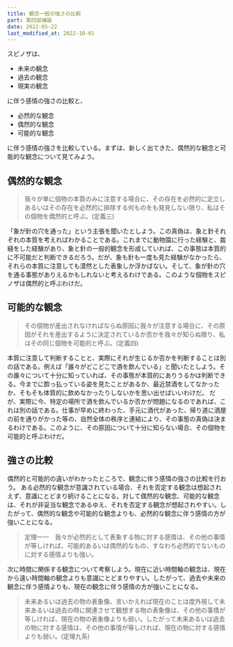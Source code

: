 ```yaml
---
title: 観念一般の強さの比較
part: 第四部補論
date: 2022-05-22
last_modified_at: 2022-10-01
---
```


スピノザは、

- 未来の観念
- 過去の観念
- 現実の観念

に伴う感情の強さの比較と、

- 必然的な観念
- 偶然的な観念
- 可能的な観念

に伴う感情の強さを比較している。まずは、新しく出てきた、偶然的な観念と可能的な観念について見てみよう。

## 偶然的な観念

>我々が単に個物の本質のみに注意する場合に、その存在を必然的に定立しあるいはその存在を必然的に排除する何ものをも発見しない限り、私はその個物を偶然的と呼ぶ。(定義三)

「象が針の穴を通った」という主張を聞いたとしよう。この真偽は、象と針それぞれの本質を考えればわかることである。これまでに動物園に行った経験と、裁縫をした経験があり、象と針の一般的観念を形成していれば、この事態は本質的に不可能だと判断できるだろう。だが、象も針も一度も見た経験がなかったら、それらの本質に注意しても漠然とした表象しか浮かばない。そして、象が針の穴を通る事態がありえるかもしれないと考えるわけである。このような個物をスピノザは偶然的と呼ぶわけだ。

## 可能的な観念

>その個物が産出されなければならぬ原因に我々が注意する場合に、その原因がそれを産出するように決定されているか否かを我々が知らぬ限り、私はその同じ個物を可能的と呼ぶ。(定義四)

本質に注意して判断することと、実際にそれが生じるか否かを判断することは別の話である。例えば「誰々がどこどこで酒を飲んでいる」と聞いたとしよう。その誰々について十分に知っていれば、その事態が本質的にありうるかは判断できる。今までに酔っ払っている姿を見たことがあるか、最近禁酒をしてなかったか、そもそも体質的に飲めなかったりしないかを思い出せばいいわけだ。
だが、実際に今、特定の場所で酒を飲んでいるか否かが問題になるのであれば、これは別の話である。仕事が早めに終わった、手元に酒代があった、帰り道に酒屋の前を通りがかった等の、自然全体の秩序と連結により、その事態の真偽は決まるわけである。このように、その原因について十分に知らない場合、その個物を可能的と呼ぶわけだ。

## 強さの比較

偶然的と可能的の違いがわかったところで、観念に伴う感情の強さの比較を行おう。
ある必然的な観念が意識されている場合、それを否定する観念は想起されえず、意識にとどまり続けることになる。対して偶然的な観念、可能的な観念は、それが非妥当な観念であるゆえ、それを否定する観念が想起されやすい。したがって、偶然的な観念や可能的な観念よりも、必然的な観念に伴う感情の方が強いことになる。

>定理一一　我々が必然的として表象する物に対する感情は、その他の事情が等しければ、可能的あるいは偶然的なもの、すなわち必然的でないものに対する感情よりも強い。

次に時間に関係する観念について考察しよう。現在に近い時間軸の観念は、現在から遠い時間軸の観念よりも意識にとどまりやすい。したがって、過去や未来の観念に伴う感情よりも、現在の観念に伴う感情の方が強いことになる。

>未来あるいは過去の物の表象像、言いかえれば現在のことは度外視して未来あるいは過去の時に関連させて観想する物の表象像は、その他の事情が等しければ、現在の物の表象像よりも弱い。したがって未来あるいは過去の物に対する感情は、その他の事情が等しければ、現在の物に対する感情よりも弱い。(定理九系)
